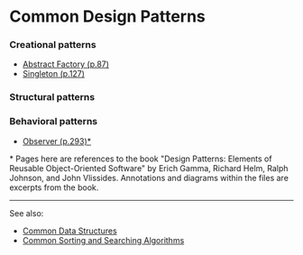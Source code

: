 # Common Design Patterns

### Creational patterns

- [Abstract Factory (p.87)](./creational-patterns/AbstractFactory/AbstractFactory.ts)
- [Singleton (p.127)](./creational-patterns/Singleton/Singleton.ts)

### Structural patterns

### Behavioral patterns

- [Observer (p.293)*](./behavioral-patterns/Observer/Observer.ts)

<!--
Simplest and most common patterns
- Composite (p.163)
- Decorator (p.175)
- Factory Method (p.107)
- Strategy (p.315)
- Template Method (p.325)
-->

\* Pages here are references to the book "Design Patterns: Elements of Reusable Object-Oriented Software" by Erich Gamma, Richard Helm, Ralph Johnson, and John Vlissides. Annotations and diagrams within the files are excerpts from the book.

---

See also:
- [Common Data Structures](https://github.com/stuymedova/common-data-structures)
- [Common Sorting and Searching Algorithms](https://github.com/stuymedova/common-sorting-and-searching-algorithms)
